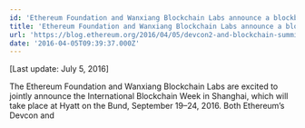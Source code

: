 ```yaml
---
id: 'Ethereum Foundation and Wanxiang Blockchain Labs announce a blockbuster event combining Devcon2 and the 2nd Global Blockchain Summit in Shanghai, September 19–24, 2016'
title: 'Ethereum Foundation and Wanxiang Blockchain Labs announce a blockbuster event combining Devcon2 and the 2nd Global Blockchain Summit in Shanghai, September 19–24, 2016'
url: 'https://blog.ethereum.org/2016/04/05/devcon2-and-blockchain-summit-shanghai-september2016/'
date: '2016-04-05T09:39:37.000Z'
---
```

[Last update: July 5, 2016]

The Ethereum Foundation and Wanxiang Blockchain Labs are excited to jointly announce the International Blockchain Week in Shanghai, which will take place at Hyatt on the Bund, September 19–24, 2016. Both Ethereum’s Devcon and